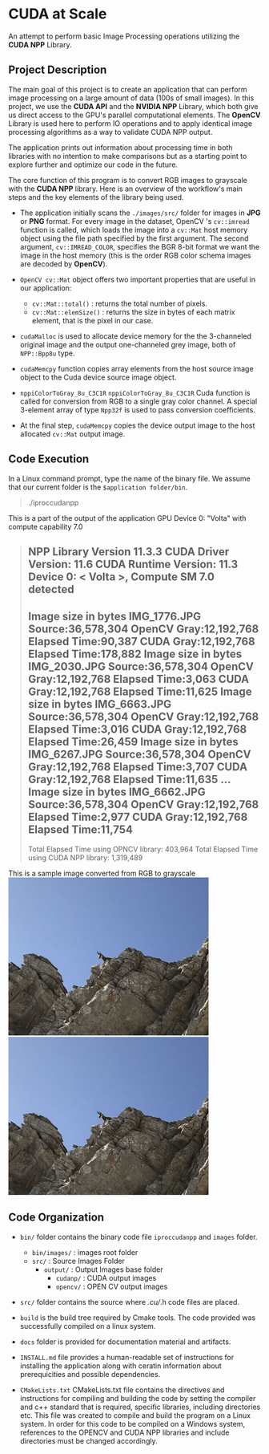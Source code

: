 # CUDA at Scale 
An attempt to perform basic Image Processing operations utilizing the **CUDA NPP** Library.
## Project Description
The main goal of this project is to create an application that can perform image processing on a large amount of data (100s of small images).
In this project, we use the **CUDA API** and the **NVIDIA NPP** Library, which both give us direct access to the GPU's parallel computational elements.
The **OpenCV** Library is used here to perform IO operations and to apply identical image processing algorithms as a way to validate CUDA NPP output.

The application prints out information about processing time in both libraries with no intention to make comparisons but as a starting point to explore further and optimize our code in the future.

The core function of this program is to convert RGB images to grayscale with the **CUDA NPP** library. Here is an overview of the workflow's main steps and the key elements of the library being used.

- The application initially scans the ```./images/src/``` folder for images in **JPG** or **PNG** format. For every image in the dataset, OpenCV 's ```cv::imread``` function is called, which loads the image into a ```cv::Mat``` host memory object using the file path specified by the first argument. The second argument, ```cv::IMREAD_COLOR```, specifies the BGR 8-bit format we want the image in the host memory (this is the order RGB color schema images are decoded by **OpenCV**). 
- ```OpenCV cv::Mat``` object offers two important properties that are useful in our application:
  - ```cv::Mat::total()``` : returns the total number of pixels.
  - ```cv::Mat::elemSize()``` : returns the size in bytes of each matrix element, that is the pixel in our case.

- ```cudaMalloc``` is used to allocate device memory for the the 3-channeled original image and the output one-channeled grey image, both of ```NPP::Bpp8u``` type.
- ```cudaMemcpy``` function copies array elements from the host source image object to the Cuda device source image object.

- ```nppiColorToGray_8u_C3C1R``` ```nppiColorToGray_8u_C3C1R``` Cuda function is called for conversion from RGB to a single gray color channel. A special 3-element array of type ```Npp32f``` is used to pass conversion coefficients.

- At the final step, ```cudaMemcpy``` copies the device output image to the host allocated ```cv::Mat``` output image.

## Code Execution  
In a Linux command prompt, type the name of the binary file. We assume that our current folder is the ```$application folder/bin```.  
> ./iproccudanpp

This is a part of the output of the application 
GPU Device 0: "Volta" with compute capability 7.0

>NPP Library Version 11.3.3
>  CUDA Driver  Version: 11.6
>  CUDA Runtime Version: 11.3
>  Device 0: <           Volta >, Compute SM 7.0 detected
> ---------------------------------------------------------
> Image size in bytes IMG_1776.JPG Source:36,578,304 OpenCV Gray:12,192,768 Elapsed Time:90,387 CUDA Gray:12,192,768 Elapsed Time:178,882
> Image size in bytes IMG_2030.JPG Source:36,578,304 OpenCV Gray:12,192,768 Elapsed Time:3,063 CUDA Gray:12,192,768 Elapsed Time:11,625
> Image size in bytes IMG_6663.JPG Source:36,578,304 OpenCV Gray:12,192,768 Elapsed Time:3,016 CUDA Gray:12,192,768 Elapsed Time:26,459
> Image size in bytes IMG_6267.JPG Source:36,578,304 OpenCV Gray:12,192,768 Elapsed Time:3,707 CUDA Gray:12,192,768 Elapsed Time:11,635
> ...
> Image size in bytes IMG_6662.JPG Source:36,578,304 OpenCV Gray:12,192,768 Elapsed Time:2,977 CUDA Gray:12,192,768 Elapsed Time:11,754
> ---------------------------------------------------------
> Total Elapsed Time using OPNCV library: 403,964
> Total Elapsed Time using CUDA NPP library: 1,319,489

This is a sample image converted from RGB to grayscale 
![Original image](/docs/IMG_4205_original_small.JPG "Original Image") 
![Grayscale image](/docs/IMG_4205_original_small.JPG "Grayscale Image") 


## Code Organization
- ```bin/``` folder contains the binary code file ```iproccudanpp``` and ```images``` folder.
  - ```bin/images/``` : images root folder      
  - ```src/``` : Source Images Folder   
    - ```output/```  : Output Images base folder  
      - ```cudanp/```  : CUDA output images  
      - ```opencv/```  : OPEN CV output images  

- ```src/``` folder contains the source where *.cu/*.h code files are placed.
- ```build``` is the build tree required by Cmake tools. The code provided was successfully compiled on a linux system. 
- ```docs``` folder is provided for documentation material and artifacts.

- ```INSTALL.md``` file provides a human-readable set of instructions for installing the application along with ceratin information about prerequicities and possible dependencies.

- ```CMakeLists.txt``` CMakeLists.txt file contains the directives and instructions for compiling and building the code by setting the compiler and c++ standard that is required, specific libraries, including directories etc. This file was created to compile and build the program on a Linux system. In order for this code to be compiled on a Windows system, references to the OPENCV and CUDA NPP libraries and include directories must be changed accordingly.
